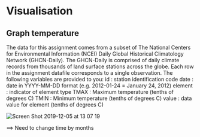 # Visualisation
## Graph temperature 

The data for this assignment comes from a subset of The National Centers for Environmental Information (NCEI) Daily Global Historical Climatology Network (GHCN-Daily). The GHCN-Daily is comprised of daily climate records from thousands of land surface stations across the globe.
Each row in the assignment datafile corresponds to a single observation.
The following variables are provided to you:
id : station identification code
date : date in YYYY-MM-DD format (e.g. 2012-01-24 = January 24, 2012)
element : indicator of element type
TMAX : Maximum temperature (tenths of degrees C)
TMIN : Minimum temperature (tenths of degrees C)
value : data value for element (tenths of degrees C)


![Screen Shot 2019-12-05 at 13 07 19](https://user-images.githubusercontent.com/55028120/70234147-49c26f80-1760-11ea-9d05-5070c290ccd7.png)


==> Need to change time by months
